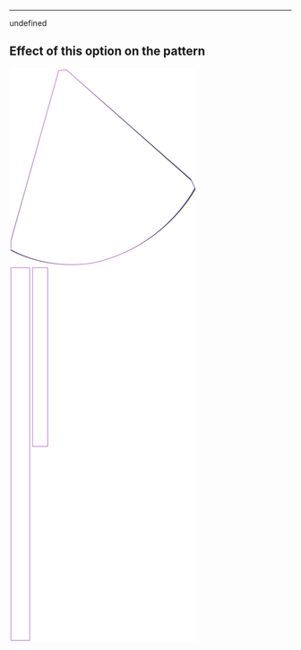 ---

undefined


## Effect of this option on the pattern
![This image shows the effect of this option by superimposing several variants that have a different value for this option](bee_backdartheight_sample.svg "Effect of this option on the pattern")